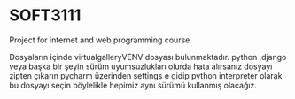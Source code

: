 # SOFT3111
Project for internet and web programming course

Dosyaların içinde virtualgalleryVENV dosyası bulunmaktadır. python ,django veya başka bir şeyin sürüm uyumsuzlukları olurda hata alırsanız dosyayı zipten çıkarın pycharm üzerinden
settings e gidip python interpreter olarak bu dosyayı seçin böylelikle hepimiz aynı sürümü kullanmış olacağız.
